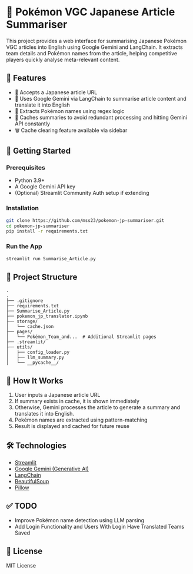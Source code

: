 # 🧠 Pokémon VGC Japanese Article Summariser

This project provides a web interface for summarising Japanese Pokémon VGC articles into English using Google Gemini and LangChain. It extracts team details and Pokémon names from the article, helping competitive players quickly analyse meta-relevant content.

## 🔧 Features

- 🔗 Accepts a Japanese article URL
- 🧠 Uses Google Gemini via LangChain to summarise article content and translate it into English
- 🧪 Extracts Pokémon names using regex logic
- 💾 Caches summaries to avoid redundant processing and hitting Gemini API constantly
- 🗑️ Cache clearing feature available via sidebar

## 🚀 Getting Started

### Prerequisites

- Python 3.9+
- A Google Gemini API key
- (Optional) Streamlit Community Auth setup if extending

### Installation

```bash
git clone https://github.com/mss23/pokemon-jp-summariser.git
cd pokemon-jp-summariser
pip install -r requirements.txt
```

### Run the App

```bash
streamlit run Summarise_Article.py
```

## 📁 Project Structure

```
.
.
├── .gitignore
├── requirements.txt
├── Summarise_Article.py
├── pokemon_jp_translator.ipynb
├── storage/
│   └── cache.json
├── pages/
│   └── Pokémon_Team_and...  # Additional Streamlit pages
├── .streamlit/
├── utils/
│   ├── config_loader.py
│   ├── llm_summary.py
│   └── __pycache__/

```

## 🧠 How It Works

1. User inputs a Japanese article URL
2. If summary exists in cache, it is shown immediately
3. Otherwise, Gemini processes the article to generate a summary and translates it into English.
4. Pokémon names are extracted using pattern-matching
5. Result is displayed and cached for future reuse

## 🛠️ Technologies

- [Streamlit](https://streamlit.io/)
- [Google Gemini (Generative AI)](https://ai.google.dev/)
- [LangChain](https://www.langchain.com/)
- [BeautifulSoup](https://www.crummy.com/software/BeautifulSoup/)
- [Pillow](https://python-pillow.org/)

## ✅ TODO

- Improve Pokémon name detection using LLM parsing
- Add Login Functionality and Users With Login Have Translated Teams Saved 

## 📜 License

MIT License
